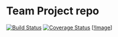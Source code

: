 # Team Project repo
[![Build Status](https://travis-ci.com/gcivil-nyu-org/fall2019-cs-gy-6063-team-stellar.svg?branch=develop)](https://travis-ci.com/gcivil-nyu-org/fall2019-cs-gy-6063-team-stellar)
[![Coverage Status](https://coveralls.io/repos/github/gcivil-nyu-org/fall2019-cs-gy-6063-team-stellar/badge.svg?branch=develop)](https://coveralls.io/github/gcivil-nyu-org/fall2019-cs-gy-6063-team-stellar?branch=develop)
[[!Image](Lunchninja_Algorithm.jpg)]
